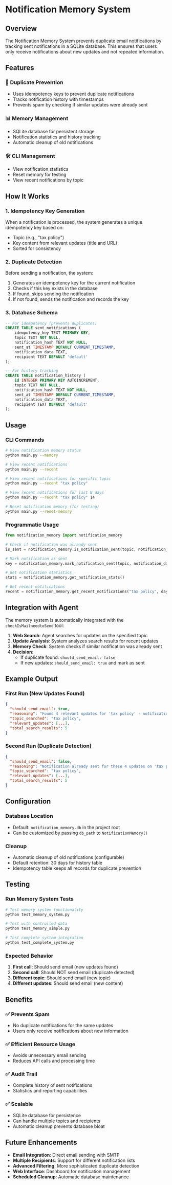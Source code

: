 # Notification Memory System

## Overview

The Notification Memory System prevents duplicate email notifications by tracking sent notifications in a SQLite database. This ensures that users only receive notifications about new updates and not repeated information.

## Features

### 🔄 **Duplicate Prevention**
- Uses idempotency keys to prevent duplicate notifications
- Tracks notification history with timestamps
- Prevents spam by checking if similar updates were already sent

### 📊 **Memory Management**
- SQLite database for persistent storage
- Notification statistics and history tracking
- Automatic cleanup of old notifications

### 🛠️ **CLI Management**
- View notification statistics
- Reset memory for testing
- View recent notifications by topic

## How It Works

### 1. **Idempotency Key Generation**
When a notification is processed, the system generates a unique idempotency key based on:
- Topic (e.g., "tax policy")
- Key content from relevant updates (title and URL)
- Sorted for consistency

### 2. **Duplicate Detection**
Before sending a notification, the system:
1. Generates an idempotency key for the current notification
2. Checks if this key exists in the database
3. If found, skips sending the notification
4. If not found, sends the notification and records the key

### 3. **Database Schema**
```sql
-- For idempotency (prevents duplicates)
CREATE TABLE sent_notifications (
    idempotency_key TEXT PRIMARY KEY,
    topic TEXT NOT NULL,
    notification_hash TEXT NOT NULL,
    sent_at TIMESTAMP DEFAULT CURRENT_TIMESTAMP,
    notification_data TEXT,
    recipient TEXT DEFAULT 'default'
);

-- For history tracking
CREATE TABLE notification_history (
    id INTEGER PRIMARY KEY AUTOINCREMENT,
    topic TEXT NOT NULL,
    notification_hash TEXT NOT NULL,
    sent_at TIMESTAMP DEFAULT CURRENT_TIMESTAMP,
    notification_data TEXT,
    recipient TEXT DEFAULT 'default'
);
```

## Usage

### CLI Commands

```bash
# View notification memory status
python main.py --memory

# View recent notifications
python main.py --recent

# View recent notifications for specific topic
python main.py --recent "tax policy"

# View recent notifications for last N days
python main.py --recent "tax policy" 14

# Reset notification memory (for testing)
python main.py --reset-memory
```

### Programmatic Usage

```python
from notification_memory import notification_memory

# Check if notification was already sent
is_sent = notification_memory.is_notification_sent(topic, notification_data)

# Mark notification as sent
key = notification_memory.mark_notification_sent(topic, notification_data)

# Get notification statistics
stats = notification_memory.get_notification_stats()

# Get recent notifications
recent = notification_memory.get_recent_notifications("tax policy", days=7)
```

## Integration with Agent

The memory system is automatically integrated with the `checkIsMailneedtoSend` tool:

1. **Web Search**: Agent searches for updates on the specified topic
2. **Update Analysis**: System analyzes search results for recent updates
3. **Memory Check**: System checks if similar notification was already sent
4. **Decision**: 
   - If duplicate found: `should_send_email: false`
   - If new updates: `should_send_email: true` and mark as sent

## Example Output

### First Run (New Updates Found)
```json
{
  "should_send_email": true,
  "reasoning": "Found 4 relevant updates for 'tax policy' - notification will be sent",
  "topic_searched": "tax policy",
  "relevant_updates": [...],
  "total_search_results": 5
}
```

### Second Run (Duplicate Detection)
```json
{
  "should_send_email": false,
  "reasoning": "Notification already sent for these 4 updates on 'tax policy'",
  "topic_searched": "tax policy",
  "relevant_updates": [...],
  "total_search_results": 5
}
```

## Configuration

### Database Location
- Default: `notification_memory.db` in the project root
- Can be customized by passing `db_path` to `NotificationMemory()`

### Cleanup
- Automatic cleanup of old notifications (configurable)
- Default retention: 30 days for history table
- Idempotency table keeps all records for duplicate prevention

## Testing

### Run Memory System Tests
```bash
# Test memory system functionality
python test_memory_system.py

# Test with controlled data
python test_memory_simple.py

# Test complete system integration
python test_complete_system.py
```

### Expected Behavior
1. **First call**: Should send email (new updates found)
2. **Second call**: Should NOT send email (duplicate detected)
3. **Different topic**: Should send email (new topic)
4. **Different updates**: Should send email (new content)

## Benefits

### ✅ **Prevents Spam**
- No duplicate notifications for the same updates
- Users only receive notifications about new information

### ✅ **Efficient Resource Usage**
- Avoids unnecessary email sending
- Reduces API calls and processing time

### ✅ **Audit Trail**
- Complete history of sent notifications
- Statistics and reporting capabilities

### ✅ **Scalable**
- SQLite database for persistence
- Can handle multiple topics and recipients
- Automatic cleanup prevents database bloat

## Future Enhancements

- **Email Integration**: Direct email sending with SMTP
- **Multiple Recipients**: Support for different notification lists
- **Advanced Filtering**: More sophisticated duplicate detection
- **Web Interface**: Dashboard for notification management
- **Scheduled Cleanup**: Automatic database maintenance
